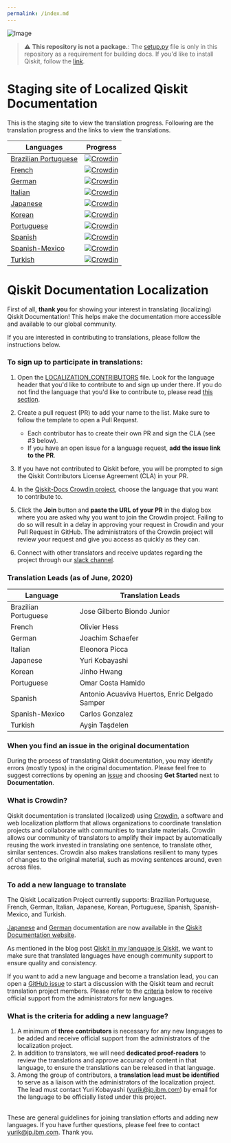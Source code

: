 ```yaml
---
permalink: /index.md
---
```


![Image](images/qiskit_header.png?raw=true)

> :warning: **This repository is not a package.**: The [setup.py](https://github.com/qiskit-community/qiskit-translations/blob/master/setup.py) file is only in this repository as a requirement for building docs. If you'd like to install Qiskit, follow the [link](https://github.com/Qiskit/qiskit).

# Staging site of Localized Qiskit Documentation

This is the staging site to view the translation progress. Following are the translation progress and the links to view the translations.

| Languages | Progress |
|-----------|----------|
| [Brazilian Portuguese](https://qiskit-community.github.io/qiskit-translations/pt_BR/) | [![Crowdin](https://badges.crowdin.net/qiskit-docs/localized.svg)](https://crowdin.com/project/qiskit-docs/pt-BR#) |
| [French](https://qiskit-community.github.io/qiskit-translations/fr_FR/) | [![Crowdin](https://badges.crowdin.net/qiskit-docs/localized.svg)](https://crowdin.com/project/qiskit-docs/fr#) |
| [German](https://qiskit-community.github.io/qiskit-translations/de_DE/) | [![Crowdin](https://badges.crowdin.net/qiskit-docs/localized.svg)](https://crowdin.com/project/qiskit-docs/de#) |
| [Italian](https://qiskit-community.github.io/qiskit-translations/it_IT/) | [![Crowdin](https://badges.crowdin.net/qiskit-docs/localized.svg)](https://crowdin.com/project/qiskit-docs/it#) |
| [Japanese](https://qiskit-community.github.io/qiskit-translations/ja_JP/) | [![Crowdin](https://badges.crowdin.net/qiskit-docs/localized.svg)](https://crowdin.com/project/qiskit-docs/ja#) |
| [Korean](https://qiskit-community.github.io/qiskit-translations/ko_KR/) | [![Crowdin](https://badges.crowdin.net/qiskit-docs/localized.svg)](https://crowdin.com/project/qiskit-docs/ko#) |
| [Portuguese](https://qiskit-community.github.io/qiskit-translations/pt_PT/) | [![Crowdin](https://badges.crowdin.net/qiskit-docs/localized.svg)](https://crowdin.com/project/qiskit-docs/pt-PT#) |
| [Spanish](https://qiskit-community.github.io/qiskit-translations/es_ES/) | [![Crowdin](https://badges.crowdin.net/qiskit-docs/localized.svg)](https://crowdin.com/project/qiskit-docs/es-ES#) |
| [Spanish-Mexico](https://qiskit-community.github.io/qiskit-translations/es_MX/) | [![Crowdin](https://badges.crowdin.net/qiskit-docs/localized.svg)](https://crowdin.com/project/qiskit-docs/es-MX#) |
| [Turkish](https://qiskit-community.github.io/qiskit-translations/tr_TR/) | [![Crowdin](https://badges.crowdin.net/qiskit-docs/localized.svg)](https://crowdin.com/project/qiskit-docs/tr#) |


# Qiskit Documentation Localization

First of all, **thank you** for showing your interest in translating (localizing) Qiskit Documentation! This helps make the documentation more accessible and available to our global community.

If you are interested in contributing to translations, please follow the instructions below.

### To sign up to participate in translations:
1. Open the [LOCALIZATION_CONTRIBUTORS](https://github.com/qiskit-community/qiskit-translations/blob/master/LOCALIZATION_CONTRIBUTORS) file. Look for the language header that you'd like to contribute to and sign up under there. If you do not find the language that you'd like to contribute to, please read [this section](#to-add-a-new-language-to-translate).<br/>
2. Create a pull request (PR) to add your name to the list. Make sure to follow the template to open a Pull Request.<br/>
      - Each contributor has to create their own PR and sign the CLA (see #3 below).
      - If you have an open issue for a language request, **add the issue link to the PR**.

3. If you have not contributed to Qiskit before, you will be prompted to sign the Qiskit Contributors License Agreement (CLA) in your PR.<br/>
4. In the [Qiskit-Docs Crowdin project](https://crowdin.com/project/qiskit-docs), choose the language that you want to contribute to.<br/>
5. Click the **Join** button and **paste the URL of your PR** in the dialog box where you are asked why you want to join the Crowdin project. Failing to do so will result in a delay in approving your request in Crowdin and your Pull Request in GitHub. The administrators of the Crowdin project will review your request and give you access as quickly as they can.<br/>
6. Connect with other translators and receive updates regarding the project through our [slack channel](https://join.slack.com/share/zt-f6klra3n-CDutz6KkYu9JWhgTzWVvrQ).

### Translation Leads (as of June, 2020)
| Language | Translation Leads |
| ---     | ---    |
| Brazilian Portuguese | Jose Gilberto Biondo Junior |
| French | Olivier Hess |
| German | Joachim Schaefer |
| Italian | Eleonora Picca |
| Japanese | Yuri Kobayashi |
| Korean | Jinho Hwang |
| Portuguese | Omar Costa Hamido |
| Spanish | Antonio Acuaviva Huertos, Enric Delgado Samper |
| Spanish-Mexico | Carlos Gonzalez |
| Turkish | Ayşin Taşdelen |

### When you find an issue in the original documentation
During the process of translating Qiskit documentation, you may identify errors (mostly typos) in the original documentation. Please feel free to suggest corrections by opening an [issue](https://github.com/Qiskit/qiskit/issues/new/choose) and choosing **Get Started** next to **Documentation**.


### What is Crowdin?
Qiskit documentation is translated (localized) using [Crowdin](https://crowdin.com/), a software and web localization platform that allows organizations to coordinate translation projects and collaborate with communities to translate materials. Crowdin allows our community of translators to amplify their impact by automatically reusing the work invested in translating one sentence, to translate other, similar sentences. Crowdin also makes translations resilient to many types of changes to the original material, such as moving sentences around, even across files.


### To add a new language to translate
The Qiskit Localization Project currently supports: Brazilian Portuguese, French, German, Italian, Japanese, Korean, Portuguese, Spanish, Spanish- Mexico, and Turkish.

[Japanese](https://qiskit.org/documentation/locale/ja_JP/index.html) and [German](https://qiskit.org/documentation/locale/de_DE/index.html) documentation are now available in the [Qiskit Documentation website](https://qiskit.org/documentation/index.html).

As mentioned in the blog post [Qiskit in my language is Qiskit](https://medium.com/qiskit/qiskit-in-my-language-is-qiskit-73d4626a99d3), we want to make sure that translated languages have enough community support to ensure quality and consistency. <br/>

If you want to add a new language and become a translation lead, you can open a [GitHub issue](https://github.com/qiskit-community/qiskit-translations/issues/new/choose) to start a discussion with the Qiskit team and recruit translation project members. Please refer to the [criteria](#what-is-the-criteria-for-adding-a-new-language?) below to receive official support from the administrators for new languages.

### What is the criteria for adding a new language?
1. A minimum of **three contributors** is necessary for any new languages to be added and receive official support from the administrators of the localization project.<br/>
2. In addition to translators, we will need **dedicated proof-readers** to review the translations and approve accuracy of content in that language, to ensure the translations can be released in that language.<br/>
3. Among the group of contributors, a **translation lead must be identified** to serve as a liaison with the administrators of the localization project. The lead must contact Yuri Kobayashi (yurik@jp.ibm.com) by email for the language to be officially listed under this project. <br/><br/>

These are general guidelines for joining translation efforts and adding new languages. If you have further questions, please feel free to contact yurik@jp.ibm.com. Thank you.

